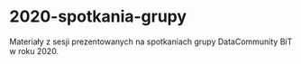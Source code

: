 # 2020-spotkania-grupy
Materiały z sesji prezentowanych na spotkaniach grupy DataCommunity BiT w roku 2020.
